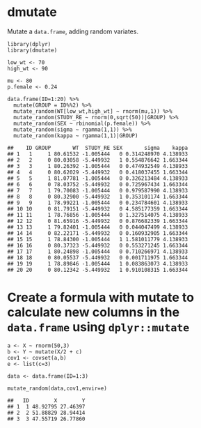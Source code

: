 dmutate
=======

Mutate a `data.frame`, adding random variates.

    library(dplyr)
    library(dmutate)

    low_wt <- 70
    high_wt <- 90

    mu <- 80
    p.female <- 0.24

    data.frame(ID=1:20) %>%
      mutate(GROUP = ID%%2) %>%
      mutate_random(WT[low_wt,high_wt] ~ rnorm(mu,1)) %>%
      mutate_random(STUDY_RE ~ rnorm(0,sqrt(50))|GROUP) %>%
      mutate_random(SEX ~ rbinomial(p.female)) %>%
      mutate_random(sigma ~ rgamma(1,1)) %>%
      mutate_random(kappa ~ rgamma(1,1)|GROUP)

    ##    ID GROUP       WT  STUDY_RE SEX       sigma    kappa
    ## 1   1     1 80.61532 -1.005444   0 0.314248970 4.138933
    ## 2   2     0 80.03058 -5.449932   1 0.554876642 1.663344
    ## 3   3     1 80.26392 -1.005444   0 0.474932549 4.138933
    ## 4   4     0 80.62029 -5.449932   0 0.418037455 1.663344
    ## 5   5     1 81.07781 -1.005444   0 0.326213484 4.138933
    ## 6   6     0 78.03752 -5.449932   0 0.725967434 1.663344
    ## 7   7     1 79.70083 -1.005444   0 0.979587990 4.138933
    ## 8   8     0 80.32900 -5.449932   1 0.353101174 1.663344
    ## 9   9     1 78.99221 -1.005444   0 0.234784601 4.138933
    ## 10 10     0 81.79151 -5.449932   0 4.585177359 1.663344
    ## 11 11     1 78.76856 -1.005444   0 1.327514075 4.138933
    ## 12 12     0 81.65916 -5.449932   0 0.876682339 1.663344
    ## 13 13     1 79.82401 -1.005444   0 0.044047499 4.138933
    ## 14 14     0 82.22171 -5.449932   0 0.160932905 1.663344
    ## 15 15     1 78.84300 -1.005444   1 1.581011779 4.138933
    ## 16 16     0 80.37323 -5.449932   0 0.553271245 1.663344
    ## 17 17     1 80.24898 -1.005444   0 0.710266971 4.138933
    ## 18 18     0 80.05537 -5.449932   0 0.001711975 1.663344
    ## 19 19     1 78.89846 -1.005444   1 0.083863073 4.138933
    ## 20 20     0 80.12342 -5.449932   1 0.910108315 1.663344

Create a formula with mutate to calculate new columns in the `data.frame` using `dplyr::mutate`
===============================================================================================

    a <- X ~ rnorm(50,3)
    b <- Y ~ mutate(X/2 + c)
    cov1 <- covset(a,b)
    e <- list(c=3)

    data <- data.frame(ID=1:3)

    mutate_random(data,cov1,envir=e)

    ##   ID        X        Y
    ## 1  1 48.92795 27.46397
    ## 2  2 51.88829 28.94414
    ## 3  3 47.55719 26.77860
